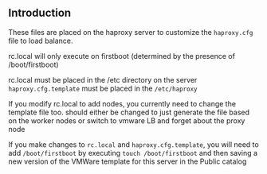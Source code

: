 ## Introduction
These files are placed  on the haproxy server to customize the `haproxy.cfg` file to load balance.

rc.local will only execute on firstboot (determined by the presence of /boot/firstboot)

rc.local must be placed in the /etc directory on the server
`haproxy.cfg.template` must be placed in the `/etc/haproxy`

If you modify rc.local to add nodes, you currently need to change the template file too. should either be changed to just generate the file based on the worker nodes or switch to vmware LB and forget about the proxy node

If you make changes to `rc.local` and `haproxy.cfg.template`, you will need to add `/boot/firstboot` by executing `touch /boot/firstboot` and then saving a new version of the VMWare template for this server in the Public catalog
